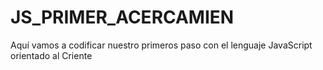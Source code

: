 # JS_PRIMER_ACERCAMIEN
Aquí vamos a codificar nuestro primeros paso con el lenguaje JavaScript orientado al Criente
